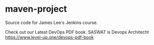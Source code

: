 # maven-project
Source code for James Lee's Jenkins course.

Check out our Latest DevOps PDF book.
SASWAT is Devops Architecht
https://www.level-up.one/devops-pdf-book
